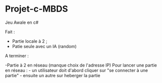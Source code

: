 # Projet-c-MBDS
Jeu Awale en c#

Fait : 

- Partie locale à 2 ;
- Patie seule avec un IA (random)

A terminer :

-Partie à 2 en réseau (manque choix de l'adresse IP)
Pour lancer une partie en réseau : 
    - un utilisateur doit d'abord cliquer sur "se connecter à une partie"
    - ensuite un autre sur heberger la partie
